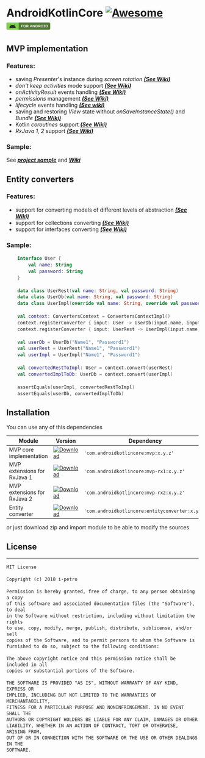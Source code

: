 # AndroidKotlinCore [![Awesome](https://cdn.rawgit.com/sindresorhus/awesome/d7305f38d29fed78fa85652e3a63e154dd8e8829/media/badge.svg)](https://github.com/sindresorhus/awesome) <img src="images/label-android.svg" height="19">

## MVP implementation
### Features:
* saving _Presenter_'s instance during _screen rotation_ ***[(See Wiki)](https://github.com/i-petro/AndroidKotlinCore/wiki/Presenter's-lifecycle)***
* _don't keep activities_ mode support ***[(See Wiki)](https://github.com/i-petro/AndroidKotlinCore/wiki/Presenter's-lifecycle)***
* _onActivityResult_ events handling ***[(See Wiki)](https://github.com/i-petro/AndroidKotlinCore/wiki/Handling-OnActivityResult-events)***
* _permissions_ management ***[(See Wiki)](https://github.com/i-petro/AndroidKotlinCore/wiki/Permissions-management)***
* _lifecycle_ events handling ***[(See wiki)](https://github.com/i-petro/AndroidKotlinCore/wiki/Handling-View-Lifecycle-events)***
* saving and restoring _View_ state without _onSaveInstanceState()_ and _Bundle_ ***[(See Wiki)](https://github.com/i-petro/AndroidKotlinCore/wiki/Saving-and-restoring-View-state)***
* Kotlin _coroutines_ support ***[(See Wiki)](https://github.com/i-petro/AndroidKotlinCore/wiki/Kotlin-Coroutines-extensions)***
* _RxJava 1, 2_ support ***[(See Wiki)](https://github.com/i-petro/AndroidKotlinCore/wiki/RxJava-1,-2-extensions)***
### Sample:
See ***[project sample](/sample)*** and ***[Wiki](https://github.com/i-petro/AndroidKotlinCore/wiki/1.-Getting-Started)***

## Entity converters
### Features: 
* support for converting models of different levels of abstraction ***[(See Wiki)](https://github.com/i-petro/AndroidKotlinCore/wiki/Entity-converter)***
* support for collections converting ***[(See Wiki)](https://github.com/i-petro/AndroidKotlinCore/wiki/Entity-converter)***
* support for interfaces converting ***[(See Wiki)](https://github.com/i-petro/AndroidKotlinCore/wiki/Entity-converter)***
### Sample:
```kotlin
    interface User {
        val name: String
        val password: String
    }

    data class UserRest(val name: String, val password: String)
    data class UserDb(val name: String, val password: String) 
    data class UserImpl(override val name: String, override val password: String): User

    val context: ConvertersContext = ConvertersContextImpl()
    context.registerConverter { input: User -> UserDb(input.name, input.password) }
    context.registerConverter { input: UserRest -> UserImpl(input.name, input.password) }

    val userDb = UserDb("Name1", "Password1")
    val userRest = UserRest("Name1", "Password1")
    val userImpl = UserImpl("Name1", "Password1")

    val convertedRestToImpl: User = context.convert(userRest)
    val convertedImplToDb: UserDb = context.convert(userImpl)

    assertEquals(userImpl, convertedRestToImpl)
    assertEquals(userDb, convertedImplToDb)
```

## Installation
You can use any of this dependencies

| Module  |  Version  | Dependency |
|---|---|---|
| MVP core implementation  | [ ![Download](https://api.bintray.com/packages/peterilchenko/AndroidKotlinCore/mvp/images/download.svg) ](https://bintray.com/peterilchenko/AndroidKotlinCore/mvp/_latestVersion)  | ```'com.androidkotlincore:mvp:x.y.z'``` |
|   MVP extensions for RxJava 1 | [ ![Download](https://api.bintray.com/packages/peterilchenko/AndroidKotlinCore/mvp-rx1/images/download.svg) ](https://bintray.com/peterilchenko/AndroidKotlinCore/mvp-rx1/_latestVersion)  | ```'com.androidkotlincore:mvp-rx1:x.y.z'``` |
| MVP extensions for RxJava 2  |   [ ![Download](https://api.bintray.com/packages/peterilchenko/AndroidKotlinCore/mvp-rx2/images/download.svg) ](https://bintray.com/peterilchenko/AndroidKotlinCore/mvp-rx2/_latestVersion) | ```'com.androidkotlincore:mvp-rx2:x.y.z'``` |
| Entity converter |  [ ![Download](https://api.bintray.com/packages/peterilchenko/AndroidKotlinCore/entityconverter/images/download.svg) ](https://bintray.com/peterilchenko/AndroidKotlinCore/entityconverter/_latestVersion) | ```'com.androidkotlincore:entityconverter:x.y.z'``` |

or just download zip and import module to be able to modify the sources

## License
* * *
    MIT License

    Copyright (c) 2018 i-petro

    Permission is hereby granted, free of charge, to any person obtaining a copy
    of this software and associated documentation files (the "Software"), to deal
    in the Software without restriction, including without limitation the rights
    to use, copy, modify, merge, publish, distribute, sublicense, and/or sell
    copies of the Software, and to permit persons to whom the Software is
    furnished to do so, subject to the following conditions:

    The above copyright notice and this permission notice shall be included in all
    copies or substantial portions of the Software.

    THE SOFTWARE IS PROVIDED "AS IS", WITHOUT WARRANTY OF ANY KIND, EXPRESS OR
    IMPLIED, INCLUDING BUT NOT LIMITED TO THE WARRANTIES OF MERCHANTABILITY,
    FITNESS FOR A PARTICULAR PURPOSE AND NONINFRINGEMENT. IN NO EVENT SHALL THE
    AUTHORS OR COPYRIGHT HOLDERS BE LIABLE FOR ANY CLAIM, DAMAGES OR OTHER
    LIABILITY, WHETHER IN AN ACTION OF CONTRACT, TORT OR OTHERWISE, ARISING FROM,
    OUT OF OR IN CONNECTION WITH THE SOFTWARE OR THE USE OR OTHER DEALINGS IN THE
    SOFTWARE.
